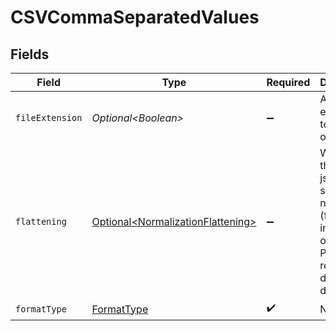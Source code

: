 # CSVCommaSeparatedValues


## Fields

| Field                                                                                                             | Type                                                                                                              | Required                                                                                                          | Description                                                                                                       |
| ----------------------------------------------------------------------------------------------------------------- | ----------------------------------------------------------------------------------------------------------------- | ----------------------------------------------------------------------------------------------------------------- | ----------------------------------------------------------------------------------------------------------------- |
| `fileExtension`                                                                                                   | *Optional\<Boolean>*                                                                                              | :heavy_minus_sign:                                                                                                | Add file extensions to the output file.                                                                           |
| `flattening`                                                                                                      | [Optional\<NormalizationFlattening>](../../models/shared/NormalizationFlattening.md)                              | :heavy_minus_sign:                                                                                                | Whether the input json data should be normalized (flattened) in the output CSV. Please refer to docs for details. |
| `formatType`                                                                                                      | [FormatType](../../models/shared/FormatType.md)                                                                   | :heavy_check_mark:                                                                                                | N/A                                                                                                               |